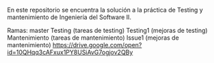 En este repositorio se encuentra la solución a la práctica de Testing y mantenimiento de Ingeniería del Software II.

Ramas:
  master
    Testing (tareas de testing)
      Testing1 (mejoras de testing)
    Mantenimiento (tareas de mantenimiento)
      Issue1 (mejoras de mantenimiento)
https://drive.google.com/open?id=10QHqq3cAFxux1PY8USiAvG7ogjov2QBy
